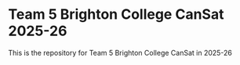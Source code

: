 # Team 5 Brighton College CanSat 2025-26

This is the repository for Team 5 Brighton College CanSat in 2025-26  
